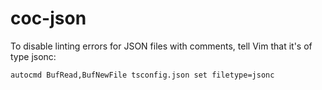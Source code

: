 # coc-json

To disable linting errors for JSON files with comments, tell Vim that it's of type jsonc:

```
autocmd BufRead,BufNewFile tsconfig.json set filetype=jsonc
```

